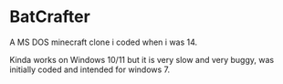# BatCrafter
A MS DOS minecraft clone i coded when i was 14.

Kinda works on Windows 10/11 but it is very slow and very buggy, was initially coded and intended for windows 7.
